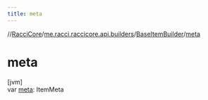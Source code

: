```yaml
---
title: meta
---
```

//[RacciCore](../../../index.html)/[me.racci.raccicore.api.builders](../index.html)/[BaseItemBuilder](index.html)/[meta](meta.html)



# meta



[jvm]\
var [meta](meta.html): ItemMeta




